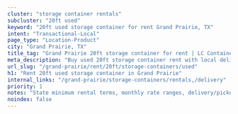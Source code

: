 ```yaml
---
cluster: "storage container rentals"
subcluster: "20ft used"
keyword: "20ft used storage container for rent Grand Prairie, TX"
intent: "Transactional-Local"
page_type: "Location-Product"
city: "Grand Prairie, TX"
title_tag: "Grand Prairie 20ft storage container for rent | LC Container"
meta_description: "Buy used 20ft storage container rent with local delivery in Grand Prairie, TX. LC Container — local Since 2003. Request a fast quote today."
url_slug: "/grand-prairie/rent/20ft/storage-containers/used"
h1: "Rent 20ft used storage container in Grand Prairie"
internal_links: "/grand-prairie/storage-containers/rentals,/delivery"
priority: 1
notes: "State minimum rental terms, monthly rate ranges, delivery/pickup fees, service area."
noindex: false
---
```


<!-- TODO: Add unique city/inventory copy, images, and internal links here. -->
